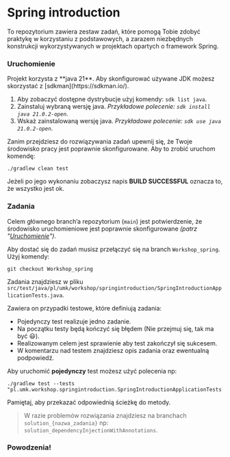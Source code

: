 # Spring introduction
To repozytorium zawiera zestaw zadań, które pomogą Tobie zdobyć praktykę w korzystaniu z podstawowych, a zarazem niezbędnych konstrukcji wykorzystywanych w projektach opartych o framework Spring.

<h3 id="uruchomienie">Uruchomienie</h3>
Projekt korzysta z **java 21**. Aby skonfigurować używane JDK możesz skorzystać z [sdkman](https://sdkman.io/).

1. Aby zobaczyć dostępne dystrybucje użyj komendy: `sdk list java`.
2. Zainstaluj wybraną wersję java. *Przykładowe polecenie: `sdk install java 21.0.2-open`*.
3. Wskaż zainstalowaną wersję java. *Przykładowe polecenie: `sdk use java 21.0.2-open`*.

Zanim przejdziesz do rozwiązywania zadań upewnij się, że Twoje środowisko pracy jest poprawnie skonfigurowane. Aby to zrobić uruchom komendę:
```
./gradlew clean test
```
Jeżeli po jego wykonaniu zobaczysz napis **BUILD SUCCESSFUL** oznacza to, że wszystko jest ok.

### Zadania
Celem głównego branch’a repozytorium (`main`) jest potwierdzenie, że środowisko uruchomieniowe jest poprawnie skonfigurowane _(patrz "[Uruchomienie](#uruchomienie)")_.

Aby dostać się do zadań musisz przełączyć się na branch `Workshop_spring`. Użyj komendy:
```
git checkout Workshop_spring
```

Zadania znajdziesz w pliku `src/test/java/pl/umk/workshop/springintroduction/SpringIntroductionApplicationTests.java`.

Zawiera on przypadki testowe, które definiują zadania:
- Pojedynczy test realizuje jedno zadanie.
- Na początku testy będą kończyć się błędem (Nie przejmuj się, tak ma być 😃).
- Realizowanym celem jest sprawienie aby test zakończył się sukcesem.
- W komentarzu nad testem znajdziesz opis zadania oraz ewentualną podpowiedź.

Aby uruchomić **pojedynczy** test możesz użyć polecenia np:
```
./gradlew test --tests "pl.umk.workshop.springintroduction.SpringIntroductionApplicationTests.dependencyInjectionWithAnnotations"
```
Pamiętaj, aby przekazać odpowiednią ścieżkę do metody.

> W razie problemów rozwiązania znajdziesz na branchach `solution_{nazwa_zadania}` np: `solution_dependencyInjectionWithAnnotations`.

### Powodzenia!